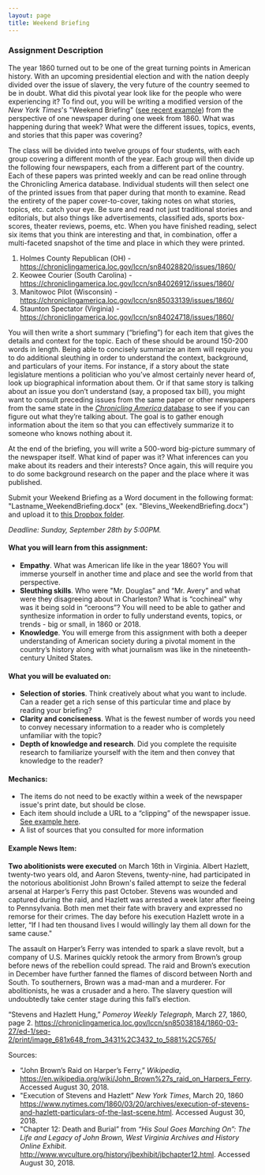 ```yaml
---
layout: page
title: Weekend Briefing
---
```

<p></p>

### Assignment Description

The year 1860 turned out to be one of the great turning points in American history. With an upcoming presidential election and with the nation deeply divided over the issue of slavery, the very future of the country seemed to be in doubt. What did this pivotal year look like for the people who were experiencing it? To find out, you will be writing a modified version of the *New York Times*'s "Weekend Briefing" ([see recent example](https://nyti.ms/2MQnTuw)) from the perspective of one newspaper during one week from 1860. What was happening during that week? What were the different issues, topics, events, and stories that this paper was covering? 

The class will be divided into twelve groups of four students, with each group covering a different month of the year. Each group will then divide up the following four newspapers, each from a different part of the country. Each of these papers was printed weekly and can be read online through the Chronicling America database. Individual students will then select one of the printed issues from that paper during that month to examine. Read the entirety of the paper cover-to-cover, taking notes on what stories, topics, etc. catch your eye. Be sure and read not just traditional stories and editorials, but also things like advertisements, classified ads, sports box-scores, theater reviews, poems, etc. When you have finished reading, select six items that you think are interesting and that, in combination, offer a multi-faceted snapshot of the time and place in which they were printed. 

1. Holmes County Republican (OH) - <https://chroniclingamerica.loc.gov/lccn/sn84028820/issues/1860/>
2. Keowee Courier (South Carolina) - <https://chroniclingamerica.loc.gov/lccn/sn84026912/issues/1860/>
3. Manitowoc Pilot (Wisconsin) - <https://chroniclingamerica.loc.gov/lccn/sn85033139/issues/1860/>
4. Staunton Spectator (Virginia) - <https://chroniclingamerica.loc.gov/lccn/sn84024718/issues/1860/>

You will then write a short summary (“briefing”) for each item that gives the details and context for the topic. Each of these should be around 150-200 words in length. Being able to concisely summarize an item will require you to do additional sleuthing in order to understand the context, background, and particulars of your items. For instance, if a story about the state legislature mentions a politician who you’ve almost certainly never heard of, look up biographical information about them. Or if that same story is talking about an issue you don’t understand (say, a proposed tax bill), you might want to consult preceding issues from the same paper or other newspapers from the same state in the [*Chronicling America* database](https://chroniclingamerica.loc.gov/) to see if you can figure out what they’re talking about. The goal is to gather enough information about the item so that you can effectively summarize it to someone who knows nothing about it.

At the end of the briefing, you will write a 500-word big-picture summary of the newspaper itself. What kind of paper was it? What inferences can you make about its readers and their interests? Once again, this will require you to do some background research on the paper and the place where it was published. 

Submit your Weekend Briefing as a Word document in the following format: "Lastname_WeekendBriefing.docx" (ex. "Blevins_WeekendBriefing.docx") and upload it to [this Dropbox folder](https://www.dropbox.com/request/HGE9UAg6bLkCaFWt6fA6).

*Deadline: Sunday, September 28th by 5:00PM.* 

#### What you will learn from this assignment:
- **Empathy**. What was American life like in the year 1860? You will immerse yourself in another time and place and see the world from that perspective. 
- **Sleuthing skills**. Who were "Mr. Douglas” and “Mr. Avery” and what were they disagreeing about in Charleston? What is “cochineal" why was it being sold in “ceroons”? You will need to be able to gather and synthesize information in order to fully understand events, topics, or trends - big or small, in 1860 or 2018.
- **Knowledge**. You will emerge from this assignment with both a deeper understanding of American society during a pivotal moment in the country’s history along with what journalism was like in the nineteenth-century United States.

#### What you will be evaluated on:
- **Selection of stories**. Think creatively about what you want to include. Can a reader get a rich sense of this particular time and place by reading your briefing?
- **Clarity and conciseness**. What is the fewest number of words you need to convey necessary information to a reader who is completely unfamiliar with the topic?
- **Depth of knowledge and research**. Did you complete the requisite research to familiarize yourself with the item and then convey that knowledge to the reader?
 
#### Mechanics:
- The items do not need to be exactly within a week of the newspaper issue's print date, but should be close.
- Each item should include a URL to a “clipping” of the  newspaper issue. [See example here](https://chroniclingamerica.loc.gov/lccn/sn84028820/1860-08-23/ed-1/seq-3/print/image_681x690_from_0%2C18_to_1772%2C1814/).
- A list of sources that you consulted for more information

#### Example News Item:

**Two abolitionists were executed** on March 16th in Virginia. Albert Hazlett, twenty-two years old, and Aaron Stevens, twenty-nine, had participated in the notorious abolitionist John Brown's failed attempt to seize the federal arsenal at Harper’s Ferry this past October. Stevens was wounded and captured during the raid, and Hazlett was arrested a week later after fleeing to Pennsylvania. Both men met their fate with bravery and expressed no remorse for their crimes. The day before his execution Hazlett wrote in a letter, “If I had ten thousand lives I would willingly lay them all down for the same cause."

The assault on Harper’s Ferry was intended to spark a slave revolt, but a company of U.S. Marines quickly retook the armory from Brown’s group before news of the rebellion could spread. The raid and Brown’s execution in December have further fanned the flames of discord between North and South. To southerners, Brown was a mad-man and a murderer. For abolitionists, he was a crusader and a hero. The slavery question will undoubtedly take center stage during this fall’s election.

“Stevens and Hazlett Hung,” *Pomeroy Weekly Telegraph*, March 27, 1860, page 2. <https://chroniclingamerica.loc.gov/lccn/sn85038184/1860-03-27/ed-1/seq-2/print/image_681x648_from_3431%2C3432_to_5881%2C5765/>

Sources:
- “John Brown’s Raid on Harper’s Ferry,” *Wikipedia*, <https://en.wikipedia.org/wiki/John_Brown%27s_raid_on_Harpers_Ferry>. Accessed August 30, 2018. 
- "Execution of Stevens and Hazlett” *New York Times*, March 20, 1860 <https://www.nytimes.com/1860/03/20/archives/execution-of-stevens-and-hazlett-particulars-of-the-last-scene.html>. Accessed August 30, 2018. 
- "Chapter 12: Death and Burial” from *“His Soul Goes Marching On”: The Life and Legacy of John Brown, West Virginia Archives and History Online Exhibit.* <http://www.wvculture.org/history/jbexhibit/jbchapter12.html>. Accessed August 30, 2018. 